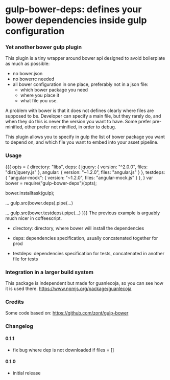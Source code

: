 # gulp-bower-deps: defines your bower dependencies inside gulp configuration

### Yet another bower gulp plugin

This plugin is a tiny wrapper around bower api designed to avoid boilerplate as much as possible:

- no bower.json
- no bowerrc needed
- all bower configuration in one place, preferably not in a json file:
   * which bower package you need
   * where you place it
   * what file you use.

A problem with bower is that it does not defines clearly where files are supposed to be.
Developer can specify a main file, but they rarely do, and when they do this is never the version you want to have. Some prefer pre-minified, other prefer not minified, in order to debug.

This plugin allows you to specify in gulp the list of bower package you want to depend on, and which file you want to embed into your asset pipeline.

### Usage

{{{
opts = {
    directory: "libs",
    deps: {
        jquery: {
            version: "^2.0.0",
            files: "dist/jquery.js"
        },
        angular: {
            version: "~1.2.0",
            files: "angular.js"
        }
    },
    testdeps:{
        "angular-mock": {
            version: "~1.2.0",
            files: "angular-mock.js"
        }
    },
}
var bower = require("gulp-bower-deps")(opts);

bower.installtask(gulp);

...
gulp.src(bower.deps).pipe(...)

...
gulp.src(bower.testdeps).pipe(...)
}}}
The previous example is arguably much nicer in coffeescript.

* directory: directory, where bower will install the dependencies

* deps: dependencies specification, usually concatenated together for prod

* testdeps: dependencies specification for tests, concatenated in another file for tests


### Integration in a larger build system

This package is independent but made for guanlecoja, so you can see how it is used there.
https://www.npmjs.org/package/guanlecoja

### Credits

Some code based on:
https://github.com/zont/gulp-bower

### Changelog

#### 0.1.1
* fix bug where dep is not downloaded if files = []

#### 0.1.0
* initial release

